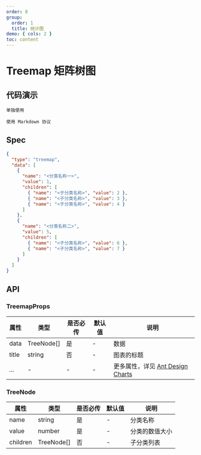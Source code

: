 ```yaml
---
order: 8
group:
  order: 1
  title: 统计图
demo: { cols: 2 }
toc: content
---
```


# Treemap 矩阵树图

## 代码演示

<code src="./demos/common">单独使用</code>

<code src="./demos/markdown">使用 Markdown 协议</code>

## Spec

```json
{
  "type": "treemap",
  "data": [
    {
      "name": "<分类名称一>",
      "value": 1,
      "children": [
        { "name": "<子分类名称>", "value": 2 },
        { "name": "<子分类名称>", "value": 3 },
        { "name": "<子分类名称>", "value": 4 }
      ]
    },
    {
      "name": "<分类名称二>",
      "value": 5,
      "children": [
        { "name": "<子分类名称>", "value": 6 },
        { "name": "<子分类名称>", "value": 7 }
      ]
    }
  ]
}
```

## API

### TreemapProps

| 属性  | 类型       | 是否必传 | 默认值 | 说明                                                                                               |
| ----- | ---------- | -------- | ------ | -------------------------------------------------------------------------------------------------- |
| data  | TreeNode[] | 是       | -      | 数据                                                                                               |
| title | string     | 否       | -      | 图表的标题                                                                                         |
| ...   | -          | -        | -      | 更多属性，详见 [Ant Design Charts ](https://ant-design-charts.antgroup.com/options/plots/overview) |

### TreeNode

| 属性     | 类型       | 是否必传 | 默认值 | 说明           |
| -------- | ---------- | -------- | ------ | -------------- |
| name     | string     | 是       | -      | 分类名称       |
| value    | number     | 是       | -      | 分类的数值大小 |
| children | TreeNode[] | 否       | -      | 子分类列表     |
